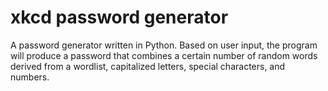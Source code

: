 # xkcd password generator 

A password generator written in Python. Based on user input, the program will produce a password that combines a certain number of random words derived from a wordlist, capitalized letters, special characters, and numbers.  
